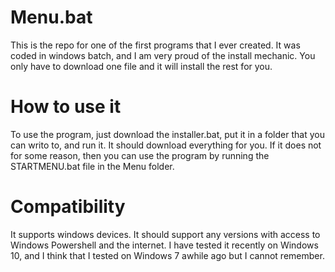 # Menu.bat
This is the repo for one of the first programs that I ever created. It was coded in windows batch, and I am very proud of the install mechanic. You only have to download one file and it will install the rest for you.

# How to use it
To use the program, just download the installer.bat, put it in a folder that you can writo to, and run it. It should download everything for you. If it does not for some reason, then you can use the program by running the STARTMENU.bat file in the Menu folder.

# Compatibility
It supports windows devices. It should support any versions with access to Windows Powershell and the internet. I have tested it recently on Windows 10, and I think that I tested on Windows 7 awhile ago but I cannot remember.
